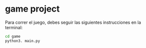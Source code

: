 # game project

Para correr el juego, debes seguir las siguientes instrucciones en la terminal:

```sh
cd game
python3. main.py
```

